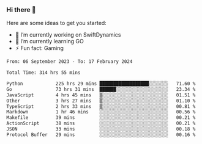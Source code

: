 ### Hi there 👋

Here are some ideas to get you started:

- 🔭 I’m currently working on SwiftDynamics
- 🌱 I’m currently learning GO
-  ⚡ Fun fact: Gaming
  
  <!--
- 👯 I’m looking to collaborate on ...
- 🤔 I’m looking for help with ...
- 💬 Ask me about ...
- 📫 How to reach me: ...
- 😄 Pronouns: ...
-->

<!--START_SECTION:waka-->

```txt
From: 06 September 2023 - To: 17 February 2024

Total Time: 314 hrs 55 mins

Python            225 hrs 29 mins ██████████████████░░░░░░░   71.60 %
Go                73 hrs 31 mins  ██████░░░░░░░░░░░░░░░░░░░   23.34 %
JavaScript        4 hrs 45 mins   ▒░░░░░░░░░░░░░░░░░░░░░░░░   01.51 %
Other             3 hrs 27 mins   ▒░░░░░░░░░░░░░░░░░░░░░░░░   01.10 %
TypeScript        2 hrs 33 mins   ▒░░░░░░░░░░░░░░░░░░░░░░░░   00.81 %
Markdown          1 hr 46 mins    ░░░░░░░░░░░░░░░░░░░░░░░░░   00.56 %
Makefile          39 mins         ░░░░░░░░░░░░░░░░░░░░░░░░░   00.21 %
ActionScript      38 mins         ░░░░░░░░░░░░░░░░░░░░░░░░░   00.21 %
JSON              33 mins         ░░░░░░░░░░░░░░░░░░░░░░░░░   00.18 %
Protocol Buffer   29 mins         ░░░░░░░░░░░░░░░░░░░░░░░░░   00.16 %
```

<!--END_SECTION:waka-->
